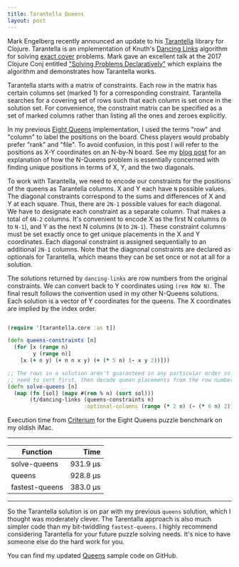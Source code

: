 ```yaml
---
title: Tarantella Queens
layout: post
--- 
```


Mark Engelberg recently announced an update to his [Tarantella][1] library for Clojure.
Tarantella is an implementation of Knuth's [Dancing Links][7] algorithm for solving
[exact cover][2] problems.  Mark gave an excellent talk at the 2017 Clojure Conj entitled
["Solving Problems Declaratively"][3] which explains the algorithm and demonstrates how
Tarantella works.

[1]: https://github.com/Engelberg/tarantella

[7]: https://en.wikipedia.org/wiki/Dancing_Links

[2]: https://en.wikipedia.org/wiki/Exact_cover

[3]: https://youtu.be/TA9DBG8x-ys

Tarantella starts with a matrix of constraints.  Each row in the matrix has certain columns
set (marked 1) for a corresponding constraint.  Tarantella searches for a covering set of
rows such that each column is set once in the solution set.  For convenience, the constraint
matrix can be specified as a set of marked columns rather than listing all the ones and
zeroes explicitly.

In my previous [Eight Queens][4] implementation, I used the terms "row" and "column" to
label the positions on the board.  Chess players would probably prefer "rank" and
"file".  To avoid confusion, in this post I will refer to the positions as X-Y coordinates
on an N-by-N board.  See my [blog post][4] for an explanation of how the N-Queens problem is
essentially concerned with finding unique positions in terms of X, Y, and the two diagonals.

[4]: http://conjobble.velisco.com/2019/02/14/eight-queens.html

To work with Tarantella, we need to encode our constraints for the positions of the queens
as Tarantella columns.  X and Y each have `N` possible values.  The diagonal constraints
correspond to the sums and differences of X and Y at each square.  Thus, there are `2N-1`
possible values for each diagonal.  We have to designate each constraint as a separate
column.  That makes a total of `6N-2` columns.  It's convenient to encode X as the first N
columns (`0` to `N-1`), and Y as the next N columns (`N` to `2N-1`).  These constraint
columns must be set exactly once to get unique placements in the X and Y coordinates.  Each
diagonal constraint is assigned sequentially to an additional `2N-1` columns.  Note that the
diagnonal constraints are declared as optionals for Tarantella, which means they can be set
once or not at all for a solution.

The solutions returned by `dancing-links` are row numbers from the original constraints.  We
can convert back to Y coordinates using `(rem ROW N)`.  The final result follows the
convention used in my other N-Queens solutions.  Each solution is a vector of Y coordinates
for the queens.  The X coordinates are implied by the index order.

```clojure

(require '[tarantella.core :as t])

(defn queens-constraints [n]
  (for [x (range n)
        y (range n)]
    [x (+ n y) (+ n n x y) (+ (* 5 n) (- x y 2))]))

;; The rows in a solution aren't guaranteed in any particular order so we
;; need to sort first, then decode queen placements from the row numbers.
(defn solve-queens [n]
  (map (fn [sol] (mapv #(rem % n) (sort sol)))
       (t/dancing-links (queens-constraints n)
                        :optional-columns (range (* 2 n) (- (* 6 n) 2)))))

```


Execution time from [Criterium][5] for the Eight Queens puzzle benchmark on my oldish iMac.

[5]: https://github.com/hugoduncan/criterium/

-----

| Function       |    Time     |
| --------       |    -------: |
| solve-queens   |    931.9 µs |
| queens         |    928.8 µs |
| fastest-queens |    383.0 µs |

-----

So the Tarantella solution is on par with my previous `queens` solution, which I thought was
moderately clever.  The Tarentalla approach is also much simpler code than my bit-twiddling
`fastest-queens`.  I highly recommend considering Tarantella for your future puzzle solving
needs.  It's nice to have someone else do the hard work for you.

You can find my updated [Queens][6] sample code on GitHub.

[6]: https://github.com/miner/queens

